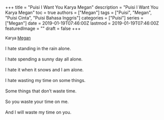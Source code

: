 +++
title = "Puisi I Want You Karya Megan"
description = "Puisi I Want You Karya Megan"
toc = true
authors = ["Megan"]
tags = ["Puisi", "Megan", "Puisi Cinta", "Puisi Bahasa Inggris"]
categories = ["Puisi"]
series = ["Megan"]
date = 2019-01-19T07:46:00Z
lastmod = 2019-01-19T07:46:00Z
featuredImage = ""
draft = false
+++

<div style="text-align: justify;">
<div style="font-size: small;">Karya <a href="/authors/megan/" target="_blank">Megan</a></div><br />
I hate standing in the rain alone.<br /><br />I hate spending a sunny day all alone.<br /><br />I hate it when it snows and I am alone.<br /><br />I hate wasting my time on some things.<br /><br />Some things that don’t waste time.<br /><br />So you waste your time on me.<br /><br />And I will waste my time on you.</div>
